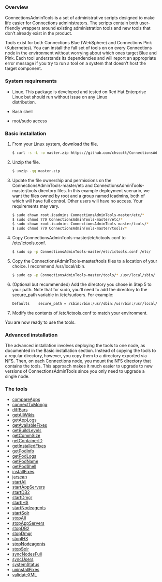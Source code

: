 ### Overview

ConnectionsAdminTools is a set of administrative scripts designed to make life easier for Connections administrators. The 
scripts contain both user-friendly wrappers around existing administration tools and new tools that don't already exist in 
the product.

Tools exist for both Connections Blue (WebSphere) and Connections Pink (Kubernetes). You can install the full set of tools on
on every Connections node in the environment without worrying about which ones target Blue and Pink. Each tool understands
its dependencies and will report an appropriate error message if you try to run a tool on a system that doesn't host the
target component.

### System requirements

- Linux. This package is developed and tested on Red Hat Enterprise Linux but should run without issue on any Linux     
  distribution.
  
- Bash shell

- root/sudo access

### Basic installation

1. From your Linux system, download the file.

   ```Bash
   $ curl -s -L -o master.zip https://github.com/chscott/ConnectionsAdminTools/archive/master.zip
   ```
   
2. Unzip the file.

   ```Bash
   $ unzip -qq master.zip
   ```
   
3. Update the file ownership and permissions on the ConnectionsAdminTools-master/etc and ConnectionsAdminTools-master/tools 
   directory files. In this example deployment scenario, we want the files owned by root and a group named icadmins, both of 
   which will have full control. Other users will have no access. Your requirements may vary.
   
   ```Bash
   $ sudo chown root.icadmins ConnectionsAdminTools-master/etc/*
   $ sudo chmod 770 ConnectionsAdminTools-master/etc/*
   $ sudo chown root.icadmins ConnectionsAdminTools-master/tools/*
   $ sudo chmod 770 ConnectionsAdminTools-master/tools/*
   ```
   
4. Copy ConnectionsAdminTools-master/etc/ictools.conf to /etc/ictools.conf.

   ```Bash
   $ sudo cp -p ConnectionsAdminTools-master/etc/ictools.conf /etc/
   ```
   
5. Copy the ConnectionsAdminTools-master/tools files to a location of your choice. I recommend /usr/local/sbin.

   ```Bash
   $ sudo cp -p ConnectionsAdminTools-master/tools/* /usr/local/sbin/
   
6. (Optional but recommended) Add the directory you chose in Step 5 to your path. Note that for sudo, you'll need to add the
   directory to the secure_path variable in /etc/sudoers. For example:
   
   ```Bash
   Defaults    secure_path = /sbin:/bin:/usr/sbin:/usr/bin:/usr/local/sbin
   ```
   
7. Modify the contents of /etc/ictools.conf to match your environment.

You are now ready to use the tools.

### Advanced installation

The advanced installation involves deploying the tools to one node, as documented in the Basic installation section. Instead 
of copying the tools to a regular directory, however, you copy them to a directory exported via NFS. Then, on each 
Connections node, you mount the NFS directory that contains the tools. This approach makes it much easier to upgrade to new
versions of ConnectionsAdminTools since you only need to upgrade a single node.

### The tools

- [compareApps](doc/compareApps.md)
- [connectToMongo](doc/connectToMongo.md)
- [diffEars](doc/diffEars.md)
- [getAllWikis](doc/getAllWikis.md)
- [getAppLogs](doc/getAllAppLogs.md)
- [getAvailableFixes](doc/getAvailableFixes.md)
- [getBuildLevels](doc/getBuildLevels.md)
- [getCommSize](doc/getCommSize.md)
- [getContainerID](doc/getContainerID.md)
- [getInstalledFixes](doc/getInstalledFixes.md)
- [getPodInfo](doc/getPodInfo.md)
- [getPodLogs](doc/getPodLogs.md)
- [getPodName](doc/getPodName.md)
- [getPodShell](doc/getPodShell.md)
- [installFixes](doc/installFixes.md)
- [jarscan](doc/jarscan.md)
- [startAll](doc/startAll.md)
- [startAppServers](doc/startAppServers.md)
- [startDB2](doc/startDB2.md)
- [startDmgr](doc/startDmgr.md)
- [startIHS](doc/startIHS.md)
- [startNodeagents](doc/startNodeagents.md)
- [startSolr](doc/startSolr.md)
- [stopAll](doc/stopAll.md)
- [stopAppServers](doc/stopAppServers.md)
- [stopDB2](doc/stopDB2.md)
- [stopDmgr](doc/stopDmgr.md)
- [stopIHS](doc/stopIHS.md)
- [stopNodeagents](doc/stopNodeagents.md)
- [stopSolr](doc/stopSolr.md)
- [syncNodesFull](doc/syncNodesFull.md)
- [syncUsers](doc/syncUsers.md)
- [systemStatus](doc/systemStatus.md)
- [uninstallFixes](doc/uninstallFixes.md)
- [validateXML](doc/validateXML.md)